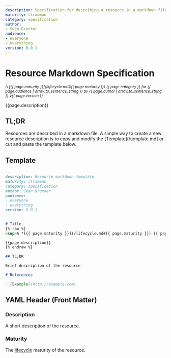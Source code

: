```yaml
---
description: Specification for describing a resource in a markdown file.
maturity: strawman
category: specification
author: 
- Sean Drucker
audience:
- everyone
- everything
version: 0.0.1
---
```


# Resource Markdown Specification
<sup><i>
  A [{{ page.maturity }}](/lifecycle.md#{{ page.maturity }}) {{ page.category }} 
  for {{ page.audience | array_to_sentence_string }} 
  by {{ page.author | array_to_sentence_string }} v{{ page.version }}
</i></sup>

{{page.description}}

## TL;DR

Resources are described in a markdown file.  A simple way to create a new resource description is to copy and modify the [Template](/template.md] or cut and paste the template below.

## Template

```markdown
---
description: Resource markdown template
maturity: strawman
category: specification
author: Sean Drucker
audience: 
- everyone
- everything
version: 0.0.1
---

# Title
{% raw %}
<sup>A *[{{ page.maturity }}](/lifecycle.md#{{ page.maturity }}) {{ page.content_type }} for {{ page.audience }} by {{ page.author }} v{{ page.version }}*</sup>

{{page.description}}
{% endraw %}

## TL;DR

Brief description of the resource

# References

- [Example](http://example.com)

```

## YAML Header (Front Matter)

### Description

A short description of the resource.

### Maturity

The [lifecycle](/lifecycle.md) maturity of the resource.
